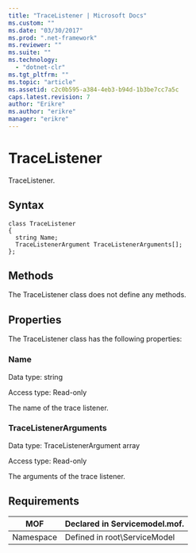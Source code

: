 ```yaml
---
title: "TraceListener | Microsoft Docs"
ms.custom: ""
ms.date: "03/30/2017"
ms.prod: ".net-framework"
ms.reviewer: ""
ms.suite: ""
ms.technology: 
  - "dotnet-clr"
ms.tgt_pltfrm: ""
ms.topic: "article"
ms.assetid: c2c0b595-a384-4eb3-b94d-1b3be7cc7a5c
caps.latest.revision: 7
author: "Erikre"
ms.author: "erikre"
manager: "erikre"
---
```

# TraceListener
TraceListener.  
  
## Syntax  
  
```  
class TraceListener  
{  
  string Name;  
  TraceListenerArgument TraceListenerArguments[];  
};  
```  
  
## Methods  
 The TraceListener class does not define any methods.  
  
## Properties  
 The TraceListener class has the following properties:  
  
### Name  
 Data type: string  
  
 Access type: Read-only  
  
 The name of the trace listener.  
  
### TraceListenerArguments  
 Data type: TraceListenerArgument array  
  
 Access type: Read-only  
  
 The arguments of the trace listener.  
  
## Requirements  
  
|MOF|Declared in Servicemodel.mof.|  
|---------|-----------------------------------|  
|Namespace|Defined in root\ServiceModel|